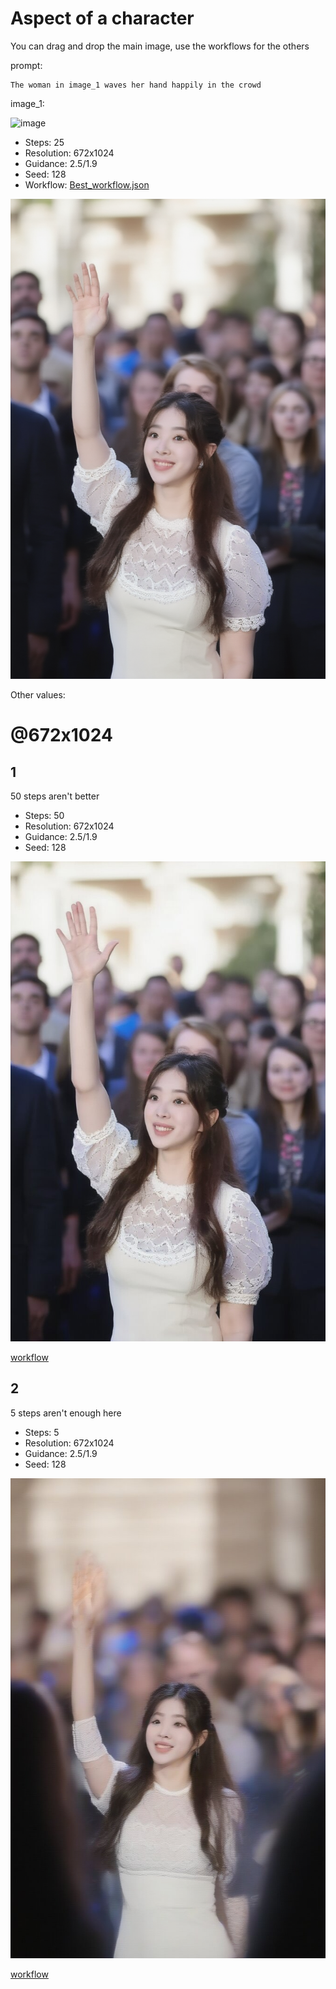 # Aspect of a character

You can drag and drop the main image, use the workflows for the others

prompt:

```
The woman in image_1 waves her hand happily in the crowd
```

image_1:

![image](../inputs/original/zhang.png)

- Steps: 25
- Resolution: 672x1024
- Guidance: 2.5/1.9
- Seed: 128
- Workflow: [Best_workflow.json](Best_workflow.json)

![image](Best.png)

Other values:

# @672x1024

## 1

50 steps aren't better

- Steps: 50
- Resolution: 672x1024
- Guidance: 2.5/1.9
- Seed: 128

![image](1/OmniGen_00050__128_672x1024_no_prompt.jpg)

[workflow](1/OmniGen_00050__workflow.json)

## 2

5 steps aren't enough here

- Steps: 5
- Resolution: 672x1024
- Guidance: 2.5/1.9
- Seed: 128

![image](1/OmniGen_00049__128_672x1024_no_prompt.jpg)

[workflow](1/OmniGen_00049__workflow.json)


